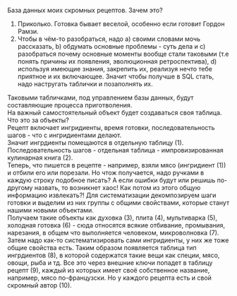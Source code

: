 База данных моих скромных рецептов. Зачем это?
1) Приколько. Готовка бывает веселой, особенно если готовит Гордон Рамзи.
2) Чтобы в чём-то разобраться, надо a) своими словами мочь рассказать, b) обдумать основные проблемы - суть дела и c) разобраться почему основные моменты вообще стали таковыми (т.е понять причины их появления, эволюционная ретроспектива), d) используя имеющие знания, закрепить их, реализуя нечто тебе приятное и их включающее.
Значит чтобы получше в SQL стать, надо настругать таблички и позаполнять их.

Таковыми табличками, под управлением базы данных, будут составляющие процесса приготволения.  
На важный самостоятельный объект будет создаваться своя таблица.  
Что это за объекты?  
Рецепт включает ингридиенты, время готовки, последовательность шагов - что с ингридиентами делают.  
Значит ингрдиенты помещаются в отдельную таблицу (1).  
Последовательность шагов - отдельная таблица - импровизированная кулинарная книга (2).  
Теперь, что пишется в рецепте - например, взяли мясо (ингридиент (1)) и отбили его или порезали. Но чтож получается, надо ручками в каждую строку подобное писать? А если ошибки будут или решишь по-другому   назвать, то возникнет хаос! Как потом из этого общую информацию извлекать?! Для систематизации декомпозируем шаги готовки и выделим из них группы с общими свойствами, которые станут нашими новыми объектами.  
Получаем такие объекты как духовка (3), плита (4), мультиварка (5), холодная готовка (6) - сюда относятся всякие отбивание, промывания, нарезания, в общем что выполняется человеком, микроволновка (7).  
Затем надо как-то систематизировать сами ингридиенты, у них же тоже общие свойства есть. Таким образом появляется таблица тип ингрдиентов (8), в которой содержатся такие вещи как специи, мясо, овощи, рыба и тд.
Все это через внешние ключи попадет в таблицу рецепт (9), каждый из которых имеет своё собственное название, например, мясо по-французски. Но у каждого рецепта есть и свой скромный автор (10).  
